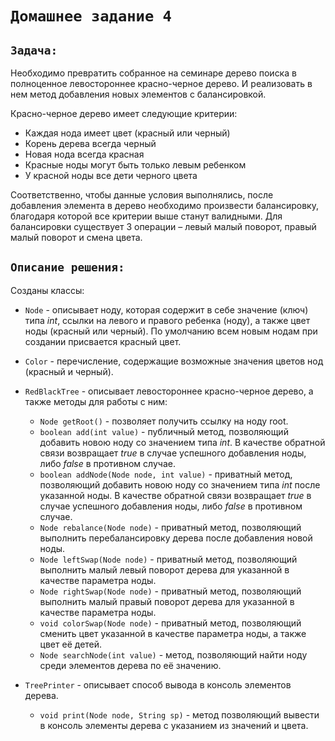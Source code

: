 # `Домашнее задание 4`

## `Задача:`

Необходимо превратить собранное на семинаре дерево поиска в полноценное левостороннее красно-черное дерево. И реализовать в нем метод добавления новых элементов с балансировкой.

Красно-черное дерево имеет следующие критерии:
* Каждая нода имеет цвет (красный или черный)
* Корень дерева всегда черный
* Новая нода всегда красная
* Красные ноды могут быть только левым ребенком
* У красной ноды все дети черного цвета

Соответственно, чтобы данные условия выполнялись, после добавления элемента в дерево необходимо произвести балансировку, благодаря которой все критерии выше станут валидными. Для балансировки существует 3 операции – левый малый поворот, правый малый поворот и смена цвета.

## `Описание решения:`
Созданы классы: 
* `Node` - описывает ноду, которая содержит в себе значение (ключ) типа *int*, ссылки на левого и правого ребенка (ноду), а также цвет ноды (красный или черный). По умолчанию всем новым нодам при создании присвается красный цвет.
* `Color` - перечисление, содержащие возможные значения цветов нод (красный и черный).
* `RedBlackTree` - описывает левостороннее красно-черное дерево, а также методы для работы с ним: 
    
    * `Node getRoot()` - позволяет получить ссылку на ноду root.
    * `boolean add(int value)` - публичный метод, позволяющий добавить новою ноду со значением типа *int*. В качестве обратной связи возвращает *true* в случае успешного добавления ноды, либо *false* в противном случае.
    * `boolean addNode(Node node, int value)` - приватный метод, позволяющий добавить новою ноду со значением типа *int* после указанной ноды. В качестве обратной связи возвращает *true* в случае успешного добавления ноды, либо *false* в противном случае.
    * `Node rebalance(Node node)` - приватный метод, позволяющий выполнить перебалансировку дерева после добавления новой ноды.
    * `Node leftSwap(Node node)` - приватный метод, позволяющий выполнить малый левый поворот дерева для указанной в качестве параметра ноды.
    * `Node rightSwap(Node node)` - приватный метод, позволяющий выполнить малый правый поворот дерева для указанной в качестве параметра ноды.
    * `void colorSwap(Node node)` - приватный метод, позволяющий сменить цвет указанной в качестве параметра ноды, а также цвет её детей.
    * `Node searchNode(int value)` - метод, позволяющий найти ноду среди элементов дерева по её значению.
* `TreePrinter` - описывает способ вывода в консоль элементов дерева.
    * `void print(Node node, String sp)` - метод позволяющий вывести в консоль элементы дерева с указанием из значений и цвета. 

